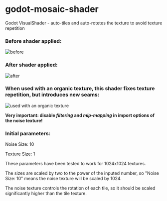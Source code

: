 # godot-mosaic-shader
Godot VisualShader - auto-tiles and auto-rotetes the texture to avoid texture repetition

### Before shader applied:
![before](https://github.com/felix-lipski/godot-mosaic-shader-001/blob/master/demos/before.png)

### After shader applied:
![after](https://github.com/felix-lipski/godot-mosaic-shader-001/blob/master/demos/after.png)

### When used with an organic texture, this shader fixes texture repetition, but introduces new seams:
![used with an organic texture](https://github.com/felix-lipski/godot-mosaic-shader-001/blob/master/demos/organic.png)

**Very important: disable _filtering_ and _mip-mapping_ in import options of the noise texture!**

### Initial parameters:

Noise Size: 10

Texture Size: 1

These parameters have been tested to work for 1024x1024 textures. 

The sizes are scaled by two to the power of the inputed number, so "Noise Size: 10" means the noise texture will be scaled by 1024. 

The noise texture controls the rotation of each tile, so it should be scaled significantly higher than the tile texture.
